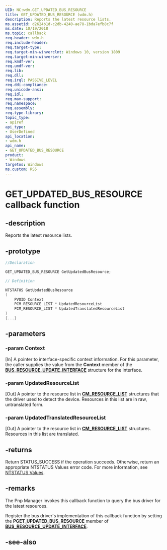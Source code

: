 ```yaml
---
UID: NC:wdm.GET_UPDATED_BUS_RESOURCE
title: GET_UPDATED_BUS_RESOURCE (wdm.h)
description: Reports the latest resource lists.
ms.assetid: d2624b1d-c2db-4240-ae78-1bda7efb8c7f
ms.date: 10/19/2018
ms.topic: callback
req.header: wdm.h
req.include-header:
req.target-type:
req.target-min-winverclnt: Windows 10, version 1809
req.target-min-winversvr:
req.kmdf-ver:
req.umdf-ver:
req.lib:
req.dll:
req.irql: PASSIVE_LEVEL
req.ddi-compliance:
req.unicode-ansi:
req.idl:
req.max-support:
req.namespace:
req.assembly:
req.type-library: 
topic_type: 
- apiref
api_type: 
- UserDefined
api_location: 
- wdm.h
api_name: 
- GET_UPDATED_BUS_RESOURCE
product:
- Windows
targetos: Windows
ms.custom: RS5
---
```


# GET_UPDATED_BUS_RESOURCE callback function

## -description

Reports the latest resource lists.

## -prototype

```cpp
//Declaration

GET_UPDATED_BUS_RESOURCE GetUpdatedBusResource; 

// Definition

NTSTATUS GetUpdatedBusResource
(
	PVOID Context
	PCM_RESOURCE_LIST * UpdatedResourceList
	PCM_RESOURCE_LIST * UpdatedTranslatedResourceList
)
{...}

```

## -parameters

### -param Context
[In] A pointer to interface-specific context information. For this parameter, the caller supplies the value from the **Context** member of the [**BUS_RESOURCE_UPDATE_INTERFACE**](ns-wdm-_bus_resource_update_interface.md) structure for the interface.

### -param UpdatedResourceList
[Out] A pointer to the resource list in [**CM_RESOURCE_LIST**](ns-wdm-_cm_resource_list.md) structures that the driver used to detect the device. Resources in this list are in raw, untranslated form.

### -param UpdatedTranslatedResourceList
[Out] A pointer to the resource list in [**CM_RESOURCE_LIST**](ns-wdm-_cm_resource_list.md) structures. Resources in this list are translated.


## -returns

Return STATUS_SUCCESS if the operation succeeds. Otherwise, return an appropriate NTSTATUS Values error code. For more information, see [NTSTATUS Values](https://docs.microsoft.com/windows-hardware/drivers/kernel/ntstatus-values).

## -remarks

The Pnp Manager invokes this callback function to query the bus driver for the latest resources.

Register the bus driver's implementation of this callback function by setting the **PGET_UPDATED_BUS_RESOURCE** member of [**BUS_RESOURCE_UPDATE_INTERFACE**](ns-wdm-_bus_resource_update_interface.md).


## -see-also
